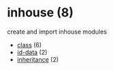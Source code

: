 # inhouse (8)
create and import inhouse modules

+ [class](class/README.md) (6)
+ [id-data](id-data/README.md) (2)
+ [inheritance](inheritance/README.md) (2)
